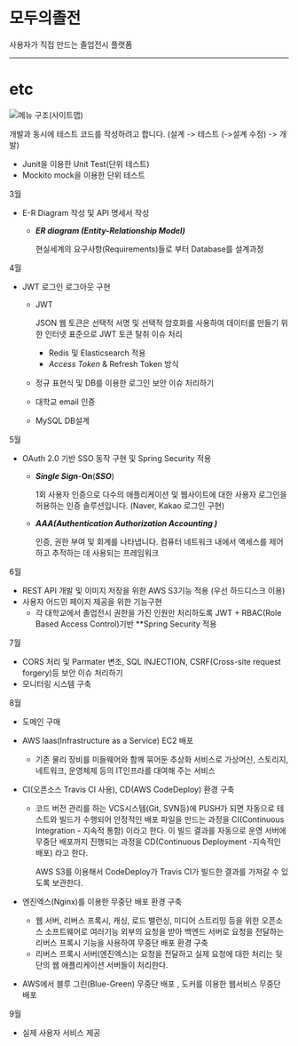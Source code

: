 # 모두의졸전
사용자가 직접 만드는 졸업전시 플랫폼
- - -
# etc

![메뉴 구조(사이트맵)](https://user-images.githubusercontent.com/110734817/223634922-7e4ed6c2-5fe5-40a8-bb8a-841ff7d71696.png)

개발과 동시에 테스트 코드를 작성하려고 합니다. (설계 -> 테스트 (->설계 수정) -> 개발)

- Junit을 이용한 Unit Test(단위 테스트)
- Mockito mock을 이용한 단위 테스트

3월

- E-R Diagram 작성 및 API 명세서 작성
    - ***ER diagram (Entity-Relationship Model)***
        
        현실세계의 요구사항(Requirements)들로 부터 Database를 설계과정

4월

- JWT 로그인 로그아웃 구현
    - JWT
        
        JSON 웹 토큰은 선택적 서명 및 선택적 암호화를 사용하여 데이터를 만들기 위한 인터넷 표준으로 JWT 토큰 탈취 이슈 처리
        
        - Redis 및 Elasticsearch 적용
        - *Access Token* & Refresh Token 방식
    - 정규 표현식 및 DB를 이용한 로그인 보안 이슈 처리하기
    - 대학교 email 인증
    - MySQL DB설계
    
5월

- OAuth 2.0 기반 SSO 동작 구현 및 Spring Security 적용
    - ***Single Sign***-**On**(***SSO***)
        
        1회 사용자 인증으로 다수의 애플리케이션 및 웹사이트에 대한 사용자 로그인을 허용하는 인증 솔루션입니다. (Naver, Kakao 로그인 구현)
        
    - ***AAA(Authentication Authorization Accounting )***
        
        인증, 권한 부여 및 회계를 나타냅니다. 컴퓨터 네트워크 내에서 액세스를 제어하고 추적하는 데 사용되는 프레임워크
        
    
6월

- REST API 개발 및 이미지 저장을 위한 AWS S3기능 적용 (우선 하드디스크 이용)
- 사용자 어드민 페이지 제공을 위한 기능구현
    - 각 대학교에서 졸업전시 권한을 가진 인원만 처리하도록  JWT + RBAC(Role Based Access Control)기반 **Spring Security 적용

7월 

- CORS 처리 및 Parmater 변조, SQL INJECTION, CSRF(Cross-site request forgery)등 보안 이슈 처리하기
- 모니터링 시스템 구축

8월

- 도메인 구매
- AWS Iaas(Infrastructure as a Service) EC2 배포
    - 기존 물리 장비를 미들웨어와 함께 묶어둔 추상화 서비스로 가상머신, 스토리지, 네트워크, 운영체제 등의 IT인프라를 대여해 주는 서비스
- CI(오픈소스 Travis CI 사용), CD(AWS CodeDeploy) 환경 구축
    - 코드 버전 관리를 하는 VCS시스템(Git, SVN등)에 PUSH가 되면 자동으로 테스트와 빌드가 수행되어 안정적인 배포 파일을 만드는 과정을 CI(Continuous Integration - 지속적 통함) 이라고 한다. 이 빌드 결과를 자동으로 운영 서버에 무중단 배포까지 진행되는 과정을 CD(Continuous Deployment -지속적인 배포) 라고 한다.
        
        AWS S3를 이용해서 CodeDeploy가 Travis CI가 빌드한 결과를 가져갈 수 있도록 보관한다.
        
- 엔진엑스(Nginx)를 이용한 무중단 배포 환경 구축
    - 웹 서버, 리버스 프록시, 캐싱, 로드 밸런싱, 미디어 스트리밍 등을 위한 오픈소스 소프트웨어로 여러기능 외부의 요청을 받아 백엔드 서버로 요청을 전달하는 리버스 프록시 기능을 사용하여 무중단 배포 환경 구축
    - 리버스 프록시 서버(엔진엑스)는 요청을 전달하고 실제 요청에 대한 처리는 뒷단의 웹 애플리케이션 서버들이 처리한다.
- AWS에서 블루 그린(Blue-Green) 무중단 배포 , 도커를 이용한 웹서비스 무중단 배포


9월
- 실제 사용자 서비스 제공
